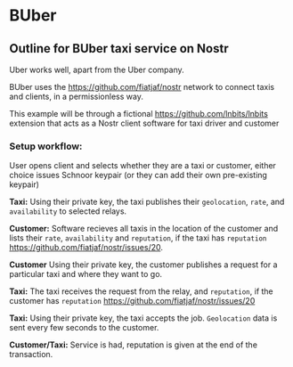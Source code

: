 # BUber
## Outline for BUber taxi service on Nostr

Uber works well, apart from the Uber company.

BUber uses the https://github.com/fiatjaf/nostr network to connect taxis and clients, in a permissionless way.

This example will be through a fictional https://github.com/lnbits/lnbits extension that acts as a Nostr client software for taxi driver and customer 

### Setup workflow:

User opens client and selects whether they are a taxi or customer, either choice issues Schnoor keypair (or they can add their own pre-existing keypair)

**Taxi:** Using their private key, the taxi publishes their `geolocation`, `rate`, and `availability` to selected relays.

**Customer:** Software recieves all taxis in the location of the customer and lists their `rate`, `availability` and `reputation`, if the taxi has `reputation` https://github.com/fiatjaf/nostr/issues/20.

**Customer** Using their private key, the customer publishes a request for a particular taxi and where they want to go.

**Taxi:** The taxi receives the request from the relay, and `reputation`, if the customer has `reputation` https://github.com/fiatjaf/nostr/issues/20

**Taxi:** Using their private key, the taxi accepts the job. `Geolocation` data is sent every few seconds to the customer.

**Customer/Taxi:** Service is had, reputation is given at the end of the transaction.


